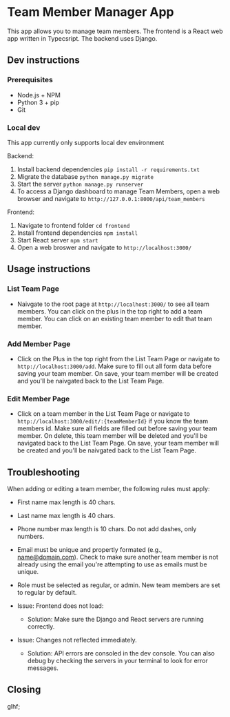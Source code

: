 # Team Member Manager App

This app allows you to manage team members. The frontend is a React web app written in Typecsript. The backend uses Django.

## Dev instructions

### Prerequisites

- Node.js + NPM
- Python 3 + pip
- Git

### Local dev

This app currently only supports local dev environment

Backend:

1. Install backend dependencies `pip install -r requirements.txt`
2. Migrate the database `python manage.py migrate`
3. Start the server `python manage.py runserver`
4. To access a Django dashboard to manage Team Members, open a web browser and navigate to `http://127.0.0.1:8000/api/team_members`

Frontend:

1. Navigate to frontend folder `cd frontend`
2. Install frontend dependencies `npm install`
3. Start React server `npm start`
4. Open a web broswer and navigate to `http://localhost:3000/`

## Usage instructions

### List Team Page

- Naivgate to the root page at `http://localhost:3000/` to see all team members. You can click on the plus in the top right to add a team member. You can click on an existing team member to edit that team member.

### Add Member Page

- Click on the Plus in the top right from the List Team Page or navigate to `http://localhost:3000/add`. Make sure to fill out all form data before saving your team member. On save, your team member will be created and you'll be naivgated back to the List Team Page.

### Edit Member Page

- Click on a team member in the List Team Page or navigate to `http://localhost:3000/edit/:{teamMemberId}` if you know the team members id. Make sure all fields are filled out before saving your team member. On delete, this team member will be deleted and you'll be navigated back to the List Team Page. On save, your team member will be created and you'll be naivgated back to the List Team Page.

## Troubleshooting

When adding or editing a team member, the following rules must apply:

- First name max length is 40 chars.
- Last name max length is 40 chars.
- Phone number max length is 10 chars. Do not add dashes, only numbers.
- Email must be unique and propertly formated (e.g., name@domain.com). Check to make sure another team member is not already using the email you're attempting to use as emails must be unique.
- Role must be selected as regular, or admin. New team members are set to regular by default.

- Issue: Frontend does not load:
  - Solution: Make sure the Django and React servers are running correctly.
- Issue: Changes not reflected immediately.
  - Solution: API errors are consoled in the dev console. You can also debug by checking the servers in your terminal to look for error messages.

## Closing

glhf;
